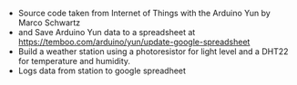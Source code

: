  * Source code taken from Internet of Things with the Arduino Yun by Marco Schwartz
 * and Save Arduino Yun data to a spreadsheet at https://temboo.com/arduino/yun/update-google-spreadsheet
 * Build a weather station using a photoresistor for light level and a DHT22 for temperature and humidity.
 * Logs data from station to google spreadheet

